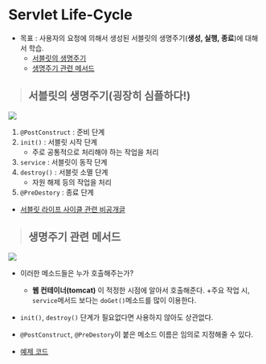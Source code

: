 # Servlet Life-Cycle

+ 목표 : 사용자의 요청에 의해서 생성된 서블릿의 생명주기(**생성, 실행, 종료**)에 대해서 학습.
    + [서블릿의 생명주기]()
    + [생명주기 관련 메서드]()


> ## 서블릿의 생명주기(굉장히 심플하다!)

<img src="img1">

1. `@PostConstruct` : 준비 단계
2. `init()` : 서블릿 시작 단계
    + 주로 공통적으로 처리해야 하는 작업을 처리
3. `service` : 서블릿이 동작 단계
4. `destroy()` : 서블릿 소멸 단계
    + 자원 해제 등의 작업을 처리
5. `@PreDestory` : 종료 단계

+ [서블릿 라이프 사이클 관련 비공개글](https://blog.naver.com/journeytosth/221815800499)

> ## 생명주기 관련 메서드

<img src="img2">

+ 이러한 메소드들은 누가 호출해주는가?
    + **웹 컨테이너(tomcat)** 이 적정한 시점에 알아서 호출해준다.
+주요 작업 시, `service`메서드 보다는 `doGet()`메소드를 많이 이용한다.

+ `init()`, `destroy()` 단계가 필요없다면 사용하지 않아도 상관없다.

+ `@PostConstruct`, `@PreDestory`이 붙은 메소드 이름은 임의로 지정해줄 수 있다.

+ [예제 코드](ServletEx)